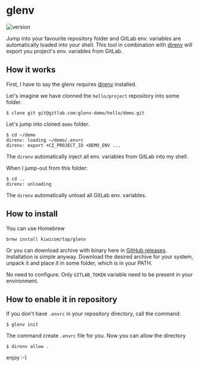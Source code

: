 # glenv
![version](https://shields.io/github/v/release/kiwicom/glenv)

Jump into your favourite repository folder and GitLab env. variables are 
automatically loaded into your shell. This tool in combination with 
[direnv](https://direnv.net/) will export you project's env. variables 
from GitLab.

## How it works

First, I have to say the glenv requires [direnv](https://direnv.net/) installed.

Let's imagine we have clonned the `hello/project` repository into some folder.

```
$ clone git git@gitlab.com:glenv-demo/hello/demo.git
```

Let's jump into cloned `demo` folder.

```
$ cd ~/demo
direnv: loading ~/demo/.envrc
direnv: export +CI_PROJECT_ID +DEMO_ENV ...
```

The `direnv` automatically inject all env. variables from GitLab into my shell.

When I jump-out from this folder:

```
$ cd ..
direnv: unloading
```

The `direnv` automatically unload all GitLab env. variables.


## How to install

You can use Homebrew

```
brew install kiwicom/tap/glenv
```

Or you can download archive with binary here in [GitHub releases](https://github.com/kiwicom/glenv/releases/).
Installation is simple anyway. Download the desired archive for your system, 
unpack it and place it in some folder, which is in your PATH.

No need to configure. Only `GITLAB_TOKEN` variable need to be present in your 
environment.

## How to enable it in repository

If you don't have `.envrc` in your repository directory, call the command:

```
$ glenv init
```

The command create `.envrc` file for you. Now you can allow the directory

```
$ direnv allow .
```

enjoy :-)

